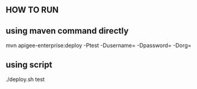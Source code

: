HOW TO RUN 
-----------

using maven command directly
-----------------------------
mvn apigee-enterprise:deploy -Ptest -Dusername=<apigee edge user > -Dpassword=<apigee edge password>  -Dorg=<org name>

using script 
--------------
./deploy.sh  test <apigee edge login>
